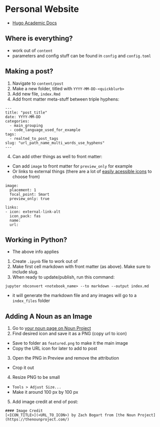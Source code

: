 # Personal Website

- [Hugo Academic Docs](https://sourcethemes.com/academic/docs/)

## Where is everything?
- work out of `content`
- parameters and config stuff can be found in `config` and `config.toml`

## Making a post?
1. Navigate to `content/post`
1. Make a new folder, titled with `YYYY-MM-DD-<quickblurb>`
2. Add new file, `index.Rmd`
3. Add front matter meta-stuff between triple hyphens:

```
---
title: "post_title"  
date: YYYY-MM-DD  
categories:  
  - main_grouping  
  - code_language_used_for_example  
tags:  
  - realted_to_post_tags  
slug: "url_path_name_multi_words_use_hyphens"  
---
```

4. Can add other things as well to front matter:
- Can add `image` to front matter for `preview_only` for example
- Or links to external things (there are a lot of [easily acessible icons](https://sourcethemes.com/academic/docs/page-builder/#icons) to choose from)

```
image:
  placement: 1
  focal_point: Smart
  preview_only: true

links:
- icon: external-link-alt
  icon_pack: fas
  name: 
  url: 
```

## Working in Python?
- The above info applies
1. Create `.ipynb` file to work out of
2. Make first cell markdown with front matter (as above). Make sure to include slug.
3. When ready to update/publish, run this command:

```
jupyter nbconvert <notebook_name> --to markdown --output index.md
```

- it will generate the markdown file and any images will go to a `index_files` folder

## Adding A Noun as an Image
1. Go to [your noun page on Noun Project](https://thenounproject.com/zachbogart/)
2. Find desired icon and save it as a PNG (copy url to icon)
  - Save to folder as `featured.png` to make it the main image
  - Copy the URL icon for later to add to post
3. Open the PNG in Preview and remove the attribution
  - Crop it out 
4. Resize PNG to be small
  - `Tools > Adjust Size...`
  - Make it around 100 px by 100 px
5. Add image credit at end of post:

```
#### Image Credit
[<ICON_TITLE>](<URL_TO_ICON>) by Zach Bogart from [the Noun Project](https://thenounproject.com/) 
```
  
  
  
  